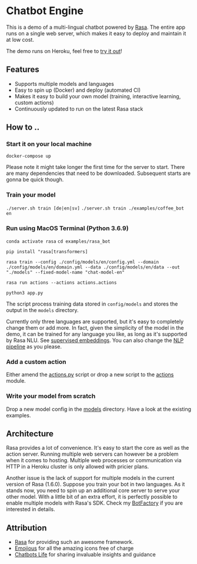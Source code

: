 # Chatbot Engine

This is a demo of a multi-lingual chatbot powered by [Rasa](https://rasa.com/). 
The entire app runs on a single web server, which makes it easy to deploy and maintain it at low cost.

The demo runs on Heroku, feel free to [try it out](https://chatbot-engine-web.herokuapp.com/)!

## Features
- Supports multiple models and languages
- Easy to spin up (Docker) and deploy (automated CI)  
- Makes it easy to build your own model (training, interactive learning, custom actions)
- Continuously updated to run on the latest Rasa stack 

## How to ..

### Start it on your local machine
`docker-compose up`

Please note it might take longer the first time for the server to start. There are many dependencies that need to be downloaded. Subsequent starts are gonna be quick though.

### Train your model
`./server.sh train [de|en|sv]`
`./server.sh train ./examples/coffee_bot en`

### Run using MacOS Terminal (Python 3.6.9)
`conda activate rasa`
`cd examples/rasa_bot`

`pip install "rasa[transformers]`

`rasa train --config ./config/models/en/config.yml --domain ./config/models/en/domain.yml --data ./config/models/en/data --out "./models" --fixed-model-name "chat-model-en"`

`rasa run actions --actions actions.actions`

`python3 app.py`



The script process training data stored in `config/models` and stores the output in the `models` directory.

Currently only three languages are supported, but it's easy to completely change them or add more.
In fact, given the simplicity of the model in the demo, it can be trained for any language you like, as long as it's supported by Rasa NLU. See [supervised embeddings](https://rasa.com/docs/rasa/nlu/choosing-a-pipeline/#supervised-embeddings).
You can also change the [NLP pipeline](https://rasa.com/docs/rasa/nlu/choosing-a-pipeline) as you please.

### Add a custom action
Either amend the [actions.py](examples/rasa_demo/actions/actions.py) script or drop a new script to the [actions](examples/rasa_demo/actions) module.

### Write your model from scratch
Drop a new model config in the [models](examples/rasa_demo/config/models) directory. Have a look at the existing examples.

## Architecture

Rasa provides a lot of convenience. It's easy to start the core as well as the action server. Running multiple web servers can however be a problem when it comes to hosting.
Multiple web processes or communication via HTTP in a Heroku cluster is only allowed with pricier plans.

Another issue is the lack of support for multiple models in the current version of Rasa (1.6.0). Suppose you train your bot in two languages. As it stands now, you need to spin up an additional core server to serve your other model.
With a little bit of an extra effort, it is perfectly possible to enable multiple models with Rasa's SDK. Check my [BotFactory](utils/bot_factory.py) if you are interested in details.

## Attribution
- [Rasa](https://rasa.com) for providing such an awesome framework.
- [Emojious](https://www.iconfinder.com/iconsets/flags-37?utm_source=sharing-feature&utm_medium=social&utm_campaign=sharing-feature&utm_content=link) for all the amazing icons free of charge
- [Chatbots Life](https://chatbotslife.com/) for sharing invaluable insights and guidance